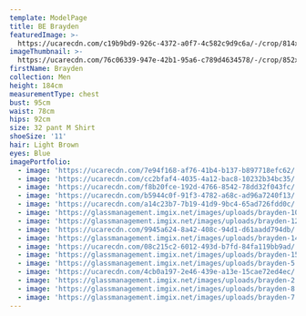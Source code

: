 ```yaml
---
template: ModelPage
title: BE Brayden
featuredImage: >-
  https://ucarecdn.com/c19b9bd9-926c-4372-a0f7-4c582c9d9c6a/-/crop/814x493/61,0/-/preview/
imageThumbnail: >-
  https://ucarecdn.com/76c06339-947e-42b1-95a6-c789d4634578/-/crop/852x1219/466,0/-/preview/
firstName: Brayden
collection: Men
height: 184cm
measurementType: chest
bust: 95cm
waist: 78cm
hips: 92cm
size: 32 pant M Shirt
shoeSize: '11'
hair: Light Brown
eyes: Blue
imagePortfolio:
  - image: 'https://ucarecdn.com/7e94f168-af76-41b4-b137-b897718efc62/'
  - image: 'https://ucarecdn.com/cc2bfaf4-4035-4a12-bac8-10232b34bc35/'
  - image: 'https://ucarecdn.com/f8b20fce-192d-4766-8542-78dd32f043fc/'
  - image: 'https://ucarecdn.com/b5944c0f-91f3-4782-a68c-ad96a7240f13/'
  - image: 'https://ucarecdn.com/a14c23b7-7b19-41d9-9bc4-65ad726fdd0c/'
  - image: 'https://glassmanagement.imgix.net/images/uploads/brayden-10.jpg'
  - image: 'https://glassmanagement.imgix.net/images/uploads/brayden-12.jpg'
  - image: 'https://ucarecdn.com/9945a624-8a42-408c-94d1-d61aadd794db/'
  - image: 'https://glassmanagement.imgix.net/images/uploads/brayden-14.jpg'
  - image: 'https://ucarecdn.com/08c215c2-6012-493d-b7fd-84fa119bb9ad/'
  - image: 'https://glassmanagement.imgix.net/images/uploads/brayden-15.jpg'
  - image: 'https://glassmanagement.imgix.net/images/uploads/brayden-5.jpg'
  - image: 'https://ucarecdn.com/4cb0a197-2e46-439e-a13e-15cae72ed4ec/'
  - image: 'https://glassmanagement.imgix.net/images/uploads/brayden-2.jpg'
  - image: 'https://glassmanagement.imgix.net/images/uploads/brayden-8.jpg'
  - image: 'https://glassmanagement.imgix.net/images/uploads/brayden-7.jpg'
---
```


